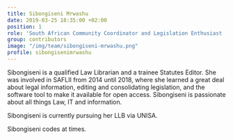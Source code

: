 ```yaml
---
title: Sibongiseni Mrwashu
date: 2019-03-25 18:35:00 +02:00
position: 1
role: 'South African Community Coordinator and Legislation Enthusiast '
group: contributors
image: "/img/team/sibongiseni-mrwashu.png"
profile: sibongisenimrwashu
---
```


Sibongiseni is a qualified Law Librarian and a trainee Statutes Editor. She was involved in SAFLII from 2014 until 2018, where she learned a great deal about legal information, editing and consolidating legislation, and the software tool to make it available for open access. Sibongiseni is passionate about all things Law, IT and information. 

Sibongiseni is currently pursuing her LLB via UNISA. 

Sibongiseni codes at times. 
